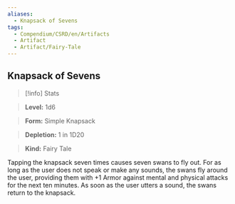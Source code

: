 ```yaml
---
aliases:
  - Knapsack of Sevens
tags:
  - Compendium/CSRD/en/Artifacts
  - Artifact
  - Artifact/Fairy-Tale
---
```

  
    
## Knapsack of Sevens    
>[!info] Stats    
> **Level:** 1d6    
> **Form:** Simple Knapsack    
> **Depletion:** 1 in 1D20    
> **Kind:** Fairy Tale  
    
Tapping the knapsack seven times causes seven swans to fly out. For as long as the user does not speak or make any sounds, the swans fly around the user, providing them with +1 Armor against mental and physical attacks for the next ten minutes. As soon as the user utters a sound, the swans return to the knapsack.